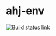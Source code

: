 # ahj-env
[![Build status](https://ci.appveyor.com/api/projects/status/apeghniimv4qo5ku/branch/main?svg=true)](https://ci.appveyor.com/project/bombik815/ahj-env/branch/main)
[link](https://bombik815.github.io/ahj-env/)

